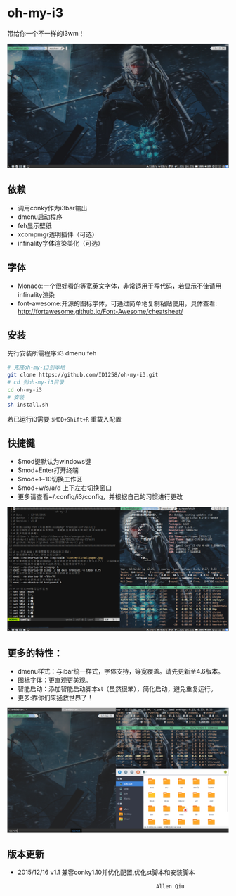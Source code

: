 # oh-my-i3

带给你一个不一样的i3wm！

![0](https://github.com/JH623/screenshot/blob/master/oh-my-i3/0.png)

## 依赖

- 调用conky作为i3bar输出
- dmenu启动程序
- feh显示壁纸
- xcompmgr透明插件（可选）
- infinality字体渲染美化（可选）

## 字体

- Monaco:一个很好看的等宽英文字体，非常适用于写代码，若显示不佳请用infinality渲染
- font-awesome:开源的图标字体，可通过简单地复制粘贴使用，具体查看:
http://fortawesome.github.io/Font-Awesome/cheatsheet/

## 安装

先行安装所需程序:i3 dmenu feh

```bash
# 克隆oh-my-i3到本地
git clone https://github.com/ID1258/oh-my-i3.git
# cd 到oh-my-i3目录
cd oh-my-i3
# 安装
sh install.sh
```

若已运行i3需要 `$MOD+Shift+R` 重载入配置

## 快捷键

- $mod键默认为windows键
- $mod+Enter打开终端
- $mod+1~10切换工作区
- $mod+w/s/a/d 上下左右切换窗口
- 更多请查看~/.config/i3/config，并根据自己的习惯进行更改

![1](https://github.com/JH623/screenshot/blob/master/oh-my-i3/1.png)

## 更多的特性：

- dmenu样式：与ibar统一样式，字体支持，等宽覆盖。请先更新至4.6版本。
- 图标字体：更直观更美观。
- 智能启动：添加智能启动脚本st（虽然很笨），简化启动，避免重复运行。
- 更多:靠你们来拯救世界了！

![2](https://github.com/JH623/screenshot/blob/master/oh-my-i3/2.png)

## 版本更新

- 2015/12/16 v1.1 兼容conky1.10并优化配置,优化st脚本和安装脚本

                                                  Allen Qiu
